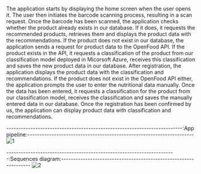 The application starts by displaying the home screen when the user opens it.
The user then initiates the barcode scanning process, resulting in a scan request. Once the barcode has been scanned, the application checks whether the product already exists in our database. If it does, it requests the recommended products, retrieves them and displays the product data with the recommendations.
If the product does not exist in our database, the application sends a request for product data to the OpenFood API. If the product exists in the API, it requests a classification of the product from our classification model deployed in Micorsoft Azure, receives this classification and saves the new product data in our database. After registration, the application displays the product data with the classification and recommendations.
If the product does not exist in the OpenFood API either, the application prompts the user to enter the nutritional data manually. Once the data has been entered, it requests a classification for the product from our classification model, receives the classification and saves the manually entered data in our database. Once the registration has been confirmed by us, the application can display product data with classification and recommendations.

-------------------------------------------------------------------------:App pipeline:---------------------------------------------------------------------
![1](https://github.com/user-attachments/assets/91d73657-9b31-48a2-864d-10414a3f9926)

----------------------------------------------------------------------:Sequences diagram:-----------------------------------------------------------------
![2](https://github.com/user-attachments/assets/06e01213-7567-4f10-a72a-d8aaa9d4ea7e)
